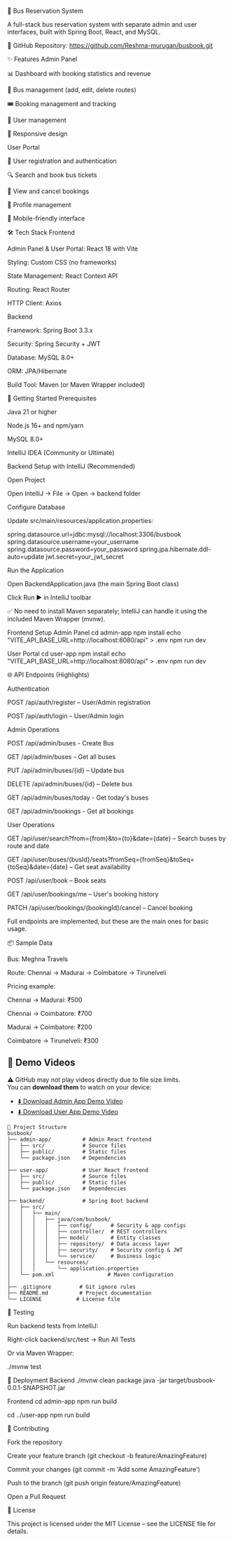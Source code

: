 🚌 Bus Reservation System

A full-stack bus reservation system with separate admin and user interfaces, built with Spring Boot, React, and MySQL.

🔗 GitHub Repository: https://github.com/Reshma-murugan/busbook.git

✨ Features
Admin Panel

📊 Dashboard with booking statistics and revenue

🚌 Bus management (add, edit, delete routes)

🎟️ Booking management and tracking

👥 User management

📱 Responsive design

User Portal

🔐 User registration and authentication

🔍 Search and book bus tickets

📅 View and cancel bookings

👤 Profile management

📱 Mobile-friendly interface

🛠️ Tech Stack
Frontend

Admin Panel & User Portal: React 18 with Vite

Styling: Custom CSS (no frameworks)

State Management: React Context API

Routing: React Router

HTTP Client: Axios

Backend

Framework: Spring Boot 3.3.x

Security: Spring Security + JWT

Database: MySQL 8.0+

ORM: JPA/Hibernate

Build Tool: Maven (or Maven Wrapper included)

🚀 Getting Started
Prerequisites

Java 21 or higher

Node.js 16+ and npm/yarn

MySQL 8.0+

IntelliJ IDEA (Community or Ultimate)

Backend Setup with IntelliJ (Recommended)

Open Project

Open IntelliJ → File → Open → backend folder

Configure Database

Update src/main/resources/application.properties:

spring.datasource.url=jdbc:mysql://localhost:3306/busbook
spring.datasource.username=your_username
spring.datasource.password=your_password
spring.jpa.hibernate.ddl-auto=update
jwt.secret=your_jwt_secret


Run the Application

Open BackendApplication.java (the main Spring Boot class)

Click Run ▶ in IntelliJ toolbar

✅ No need to install Maven separately; IntelliJ can handle it using the included Maven Wrapper (mvnw).

Frontend Setup
Admin Panel
cd admin-app
npm install
echo "VITE_API_BASE_URL=http://localhost:8080/api" > .env
npm run dev

User Portal
cd user-app
npm install
echo "VITE_API_BASE_URL=http://localhost:8080/api" > .env
npm run dev

🌐 API Endpoints (Highlights)

Authentication

POST /api/auth/register – User/Admin registration

POST /api/auth/login – User/Admin login

Admin Operations

POST /api/admin/buses - Create Bus

GET /api/admin/buses – Get all buses

PUT /api/admin/buses/{id} – Update bus

DELETE /api/admin/buses/{id} – Delete bus

GET /api/admin/buses/today - Get today's buses

GET /api/admin/bookings - Get all bookings

User Operations

GET /api/user/search?from={from}&to={to}&date={date} – Search buses by route and date

GET /api/user/buses/{busId}/seats?fromSeq={fromSeq}&toSeq={toSeq}&date={date} – Get seat availability

POST /api/user/book – Book seats

GET /api/user/bookings/me – User's booking history

PATCH /api/user/bookings/{bookingId}/cancel – Cancel booking

Full endpoints are implemented, but these are the main ones for basic usage.

📦 Sample Data

Bus: Meghna Travels

Route: Chennai → Madurai → Coimbatore → Tirunelveli

Pricing example:

Chennai → Madurai: ₹500

Chennai → Coimbatore: ₹700

Madurai → Coimbatore: ₹200

Coimbatore → Tirunelveli: ₹300

## 🎥 Demo Videos

⚠️ GitHub may not play videos directly due to file size limits.  
You can **download them** to watch on your device:

- [⬇️ Download Admin App Demo Video](admin-app/src/demo_vdo/adminApp.mp4)  
- [⬇️ Download User App Demo Video](user-app/src/demo_vdo/userApp.mp4)


```
📂 Project Structure
busbook/
├── admin-app/          # Admin React frontend
│   ├── src/            # Source files
│   ├── public/         # Static files
│   └── package.json    # Dependencies
│
├── user-app/           # User React frontend
│   ├── src/            # Source files
│   ├── public/         # Static files
│   └── package.json    # Dependencies
│
├── backend/            # Spring Boot backend
│   ├── src/
│   │   ├── main/
│   │   │   ├── java/com/busbook/
│   │   │   │   ├── config/      # Security & app configs
│   │   │   │   ├── controller/  # REST controllers
│   │   │   │   ├── model/       # Entity classes
│   │   │   │   ├── repository/  # Data access layer
│   │   │   │   ├── security/    # Security config & JWT
│   │   │   │   └── service/     # Business logic
│   │   │   └── resources/
│   │   │       └── application.properties
│   └── pom.xml                 # Maven configuration
│
├── .gitignore         # Git ignore rules
├── README.md          # Project documentation
└── LICENSE           # License file
```

🧪 Testing

Run backend tests from IntelliJ:

Right-click backend/src/test → Run All Tests

Or via Maven Wrapper:

./mvnw test

🚀 Deployment
Backend
./mvnw clean package
java -jar target/busbook-0.0.1-SNAPSHOT.jar

Frontend
cd admin-app
npm run build

cd ../user-app
npm run build

🤝 Contributing

Fork the repository

Create your feature branch (git checkout -b feature/AmazingFeature)

Commit your changes (git commit -m 'Add some AmazingFeature')

Push to the branch (git push origin feature/AmazingFeature)

Open a Pull Request

📝 License

This project is licensed under the MIT License – see the LICENSE
 file for details.